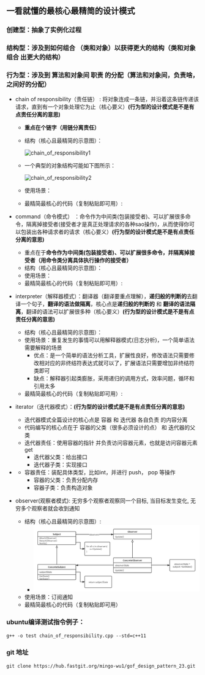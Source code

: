 ## 一看就懂的最核心最精简的设计模式

### 创建型：抽象了实例化过程

### 结构型：涉及到如何组合 （类和对象）以获得更大的结构（类和对象 组合 出更大的结构）

### 行为型：涉及到 算法和对象间 职责 的分配（算法和对象间，负责啥，之间好的分配）

- chain of responsibility（责任链） : 将对象连成一条链，并沿着这条链传递该请求，直到有一个对象处理它为止（核心要义）**(行为型的设计模式是不是有点责任分离的意思)**

  - **重点在个链字（用链分离责任）**
  - 结构（核心且最精简的示意图）：

    ![chain_of_responsibility1](/home/victor/workspace/73_design_pattern/gof_design_pattern_23/images/chain_of_responsibility1.png)
  - 一个典型的对象结构可能如下图所示：

    ![chain_of_responsibility2](/home/victor/workspace/73_design_pattern/gof_design_pattern_23/images/chain_of_responsibility2.png)
  - 使用场景：
  - 最精简最核心的代码（复制粘贴即可用）:
- command（命令模式） ：命令作为中间类(包装接受者)、可以扩展很多命令，隔离掉接受者(接受者才是真正处理请求的各种sao操作)，从而使得你可以包装出各种请求者的请求（核心要义）**(行为型的设计模式是不是有点责任分离的意思)**

  - 重点在于**命令作为中间类(包装接受者)、可以扩展很多命令，并隔离掉接受者（用命令类分离具体执行操作的接受者）**
  - 结构（核心且最精简的示意图）：
  - 使用场景：
  - 最精简最核心的代码（复制粘贴即可用）:
- interpreter（解释器模式）：翻译器（翻译要重点理解），**递归般的判断的**去翻译一个句子，**翻译的语法做隔离**，核心点是**递归般的判断的** 和 **翻译的语法隔离**，翻译的语法可以扩展很多种（核心要义）**(行为型的设计模式是不是有点责任分离的意思)**

  - 结构（核心且最精简的示意图）：
  - 使用场景：重复发生的事情可以用解释器模式(日志分析)，一个简单语法需要解释的场景
    - 优点：是一个简单的语法分析工具，扩展性良好，修改语法只需要修改相对应的非终结符表达式就可以了，扩展语法只需要增加非终结符类即可
    - 缺点：解释器引起类膨胀，采用递归的调用方式，效率问题，循环和引用太多
  - 最精简最核心的代码（复制粘贴即可用）:
- iterator（迭代器模式）：**(行为型的设计模式是不是有点责任分离的意思)**

  - 迭代器模式全篇设计的核心点是 容器 和 迭代器 各自负责 的内容分离
  - 代码编写的核心点在于 容器的父类（很多必须设计的点） 和 迭代器的父类
  - 迭代器责任：使用容器的指针 并负责访问容器元素，也就是访问容器元素 get
    - 迭代器父类：给出接口
    - 迭代器子类：实现接口
- - 容器责任：装配具体类型，比如int，并进行 push， pop 等操作
    - 容器的父类：负责分配内存
    - 容器子类：负责构造对象
- observer(观察者模式): 无穷多个观察者观察同一个目标, 当目标发生变化, 无穷多个观察者就会收到通知

  - 结构（核心且最精简的示意图）:
    - ![observer](./images/observer.png)
  - 使用场景：订阅通知
  - 最精简最核心的代码（复制粘贴即可用）

### ubuntu编译测试指令例子：

```
g++ -o test chain_of_responsibility.cpp --std=c++11
```

### git 地址

```
git clone https://hub.fastgit.org/mingo-wu1/gof_design_pattern_23.git
```
